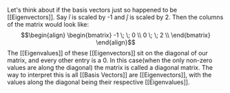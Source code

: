 Let's think about if the basis vectors just so happened to be [[Eigenvectors]]. Say $\hat{i}$ is scaled by -1 and $\hat{j}$ is scaled by 2. Then the columns of the matrix would look like:
$$\begin{align}
    \begin{bmatrix}
        -1 \; \; 0 \\
        0 \; \; 2 \\
    \end{bmatrix}
\end{align}$$
The [[Eigenvalues]] of these [[Eigenvectors]] sit on the diagonal of our matrix, and every other entry is a 0. In this case(when the only non-zero values are along the diagonal) the matrix is called a diagonal matrix. The way to interpret this is all [[Basis Vectors]] are [[Eigenvectors]], with the values along the diagonal being their respective [[Eigenvalues]].